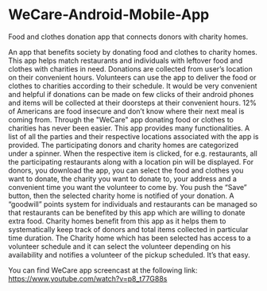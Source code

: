 # WeCare-Android-Mobile-App
Food and clothes donation app that connects donors with charity homes.

An app that benefits society by donating food and clothes to charity homes. This app helps match restaurants and individuals with leftover food and clothes with charities in need. Donations are collected from user’s location on their convenient hours. Volunteers can use the app to deliver the food or clothes to charities according to their schedule.
It would be very convenient and helpful if donations can be made on few clicks of their android phones and items will be collected at their doorsteps at their convenient hours. 12% of Americans are food insecure and don’t know where their next meal is coming from. Through the "WeCare" app donating food or clothes to charities has never been easier.
This app provides many functionalities. A list of all the parties and their respective locations associated with the app is provided. The participating donors and charity homes are categorized under a spinner. When the respective item is clicked, for e.g. restaurants, all the participating restaurants along with a location pin will be displayed.
For donors, you download the app, you can select the food and clothes you want to donate, the charity you want to donate to, your address and a convenient time you want the volunteer to come by. You push the “Save” button, then the selected charity home is notified of your donation. A “goodwill” points system for individuals and restaurants can be managed so that restaurants can be benefited by this app which are willing to donate extra food.
Charity homes benefit from this app as it helps them to systematically keep track of donors and total items collected in particular time duration. The Charity home which has been selected has access to a volunteer schedule and it can select the volunteer depending on his availability and notifies a volunteer of the pickup scheduled. It’s that easy.

You can find WeCare app screencast at the following link:
https://www.youtube.com/watch?v=p8_­t77G88s
